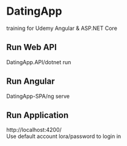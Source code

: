 # DatingApp
training for Udemy Angular &amp; ASP.NET Core
## Run Web API
DatingApp.API/dotnet run
## Run Angular
DatingApp-SPA/ng serve
## Run Application
http://localhost:4200/  
Use default account lora/password to login in
